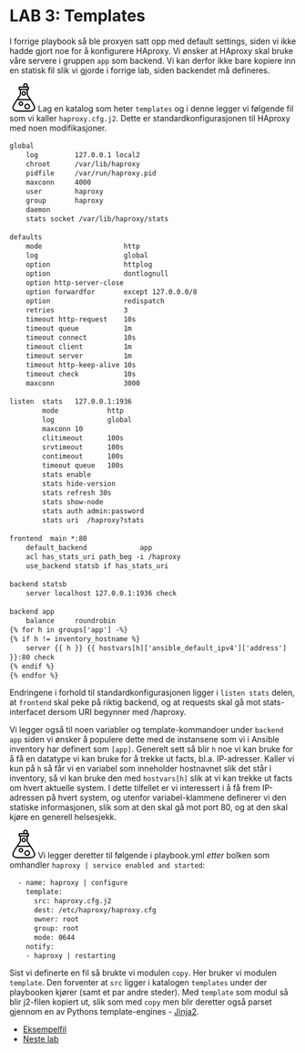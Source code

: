 # LAB 3: Templates
I forrige playbook så ble proxyen satt opp med default settings, siden vi ikke hadde gjort noe for å konfigurere HAproxy. Vi ønsker at HAproxy skal bruke våre servere i gruppen ```app``` som backend. Vi kan derfor ikke bare kopiere inn en statisk fil slik vi gjorde i forrige lab, siden backendet må defineres.

![oppgave](lab/image/task.png)Lag en katalog som heter ```templates``` og i denne legger vi følgende fil som vi kaller ```haproxy.cfg.j2```. Dette er standardkonfigurasjonen til HAproxy med noen modifikasjoner.

```
global
    log         127.0.0.1 local2
    chroot      /var/lib/haproxy
    pidfile     /var/run/haproxy.pid
    maxconn     4000
    user        haproxy
    group       haproxy
    daemon
    stats socket /var/lib/haproxy/stats

defaults
    mode                    http
    log                     global
    option                  httplog
    option                  dontlognull
    option http-server-close
    option forwardfor       except 127.0.0.0/8
    option                  redispatch
    retries                 3
    timeout http-request    10s
    timeout queue           1m
    timeout connect         10s
    timeout client          1m
    timeout server          1m
    timeout http-keep-alive 10s
    timeout check           10s
    maxconn                 3000

listen  stats   127.0.0.1:1936
        mode            http
        log             global
        maxconn 10
        clitimeout      100s
        srvtimeout      100s
        contimeout      100s
        timeout queue   100s
        stats enable
        stats hide-version
        stats refresh 30s
        stats show-node
        stats auth admin:password
        stats uri  /haproxy?stats

frontend  main *:80
    default_backend             app
    acl has_stats_uri path_beg -i /haproxy
    use_backend statsb if has_stats_uri

backend statsb
    server localhost 127.0.0.1:1936 check

backend app
    balance     roundrobin
{% for h in groups['app'] -%}
{% if h != inventory_hostname %}
    server {{ h }} {{ hostvars[h]['ansible_default_ipv4']['address'] }}:80 check
{% endif %}
{% endfor %}
```

Endringene i forhold til standardkonfigurasjonen ligger i ```listen stats``` delen, at ```frontend``` skal peke på riktig backend, og at requests skal gå mot stats-interfacet dersom URI begynner med /haproxy.

Vi legger også til noen variabler og template-kommandoer under ```backend app``` siden vi ønsker å populere dette med de instansene som vi i Ansible inventory har definert som ```[app]```. Generelt sett så blir ```h``` noe vi kan bruke for å få en datatype vi kan bruke for å trekke ut facts, bl.a. IP-adresser. Kaller vi kun på ```h``` så får vi en variabel som inneholder hostnavnet slik det står i inventory, så vi kan bruke den med ```hostvars[h]``` slik at vi kan trekke ut facts om hvert aktuelle system. I dette tilfellet er vi interessert i å få frem IP-adressen på hvert system, og utenfor variabel-klammene definerer vi den statiske informasjonen, slik som at den skal gå mot port 80, og at den skal kjøre en generell helsesjekk.

![oppgave](lab/image/task.png)Vi legger deretter til følgende i playbook.yml *etter* bolken som omhandler ```haproxy | service enabled and started```:

```
  - name: haproxy | configure
    template:
      src: haproxy.cfg.j2
      dest: /etc/haproxy/haproxy.cfg
      owner: root
      group: root
      mode: 0644
    notify:
    - haproxy | restarting
```

Sist vi definerte en fil så brukte vi modulen ```copy```. Her bruker vi modulen ```template```. Den forventer at ```src``` ligger i katalogen ```templates``` under der playbooken kjører (samt et par andre steder). Med ```template``` som modul så blir j2-filen kopiert ut, slik som med ```copy``` men blir deretter også parset gjennom en av Pythons template-engines - [Jinja2](http://jinja.pocoo.org).

* [Eksempelfil](workdir/templates/haproxy.cfg.j2)
* [Neste lab](lab/4-variables.md)
